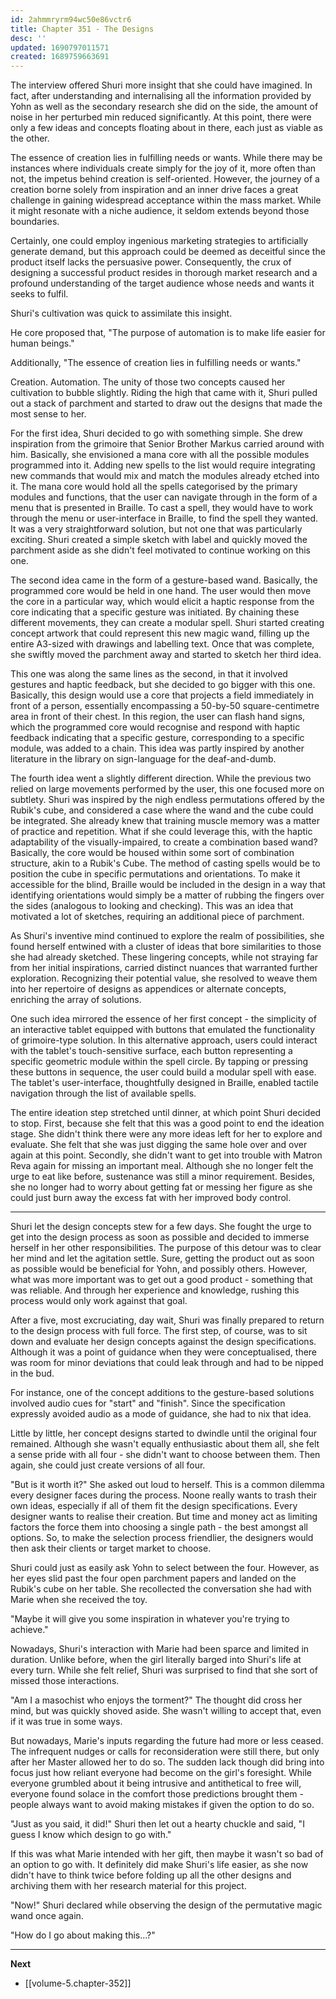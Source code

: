 ```yaml
---
id: 2ahmmryrm94wc50e86vctr6
title: Chapter 351 - The Designs
desc: ''
updated: 1690797011571
created: 1689759663691
---
```


The interview offered Shuri more insight that she could have imagined. In fact, after understanding and internalising all the information provided by Yohn as well as the secondary research she did on the side, the amount of noise in her perturbed min reduced significantly. At this point, there were only a few ideas and concepts floating about in there, each just as viable as the other.

The essence of creation lies in fulfilling needs or wants. While there may be instances where individuals create simply for the joy of it, more often than not, the impetus behind creation is self-oriented. However, the journey of a creation borne solely from inspiration and an inner drive faces a great challenge in gaining widespread acceptance within the mass market. While it might resonate with a niche audience, it seldom extends beyond those boundaries.

Certainly, one could employ ingenious marketing strategies to artificially generate demand, but this approach could be deemed as deceitful since the product itself lacks the persuasive power. Consequently, the crux of designing a successful product resides in thorough market research and a profound understanding of the target audience whose needs and wants it seeks to fulfil.

Shuri's cultivation was quick to assimilate this insight.

He core proposed that, "The purpose of automation is to make life easier for human beings."

Additionally, "The essence of creation lies in fulfilling needs or wants."

Creation. Automation. The unity of those two concepts caused her cultivation to bubble slightly. Riding the high that came with it, Shuri pulled out a stack of parchment and started to draw out the designs that made the most sense to her.

For the first idea, Shuri decided to go with something simple. She drew inspiration from the grimoire that Senior Brother Markus carried around with him. Basically, she envisioned a mana core with all the possible modules programmed into it. Adding new spells to the list would require integrating new commands that would mix and match the modules already etched into it. The mana core would hold all the spells categorised by the primary modules and functions, that the user can navigate through in the form of a menu that is presented in Braille. To cast a spell, they would have to work through the menu or user-interface in Braille, to find the spell they wanted. It was a very straightforward solution, but not one that was particularly exciting. Shuri created a simple sketch with label and quickly moved the parchment aside as she didn't feel motivated to continue working on this one.

The second idea came in the form of a gesture-based wand. Basically, the programmed core would be held in one hand. The user would then move the core in a particular way, which would elicit a haptic response from the core indicating that a specific gesture was initiated. By chaining these different movements, they can create a modular spell. Shuri started creating concept artwork that could represent this new magic wand, filling up the entire A3-sized with drawings and labelling text. Once that was complete, she swiftly moved the parchment away and started to sketch her third idea.

This one was along the same lines as the second, in that it involved gestures and haptic feedback, but she decided to go bigger with this one. Basically, this design would use a core that projects a field immediately in front of a person, essentially encompassing a 50-by-50 square-centimetre area in front of their chest. In this region, the user can flash hand signs, which the programmed core would recognise and respond with haptic feedback indicating that a specific gesture, corresponding to a specific module, was added to a chain. This idea was partly inspired by another literature in the library on sign-language for the deaf-and-dumb.

The fourth idea went a slightly different direction. While the previous two relied on large movements performed by the user, this one focused more on subtlety. Shuri was inspired by the nigh endless permutations offered by the Rubik's cube, and considered a case where the wand and the cube could be integrated. She already knew that training muscle memory was a matter of practice and repetition. What if she could leverage this, with the haptic adaptability of the visually-impaired, to create a combination based wand? Basically, the core would be housed within some sort of combination structure, akin to a Rubik's Cube. The method of casting spells would be to position the cube in specific permutations and orientations. To make it accessible for the blind, Braille would be included in the design in a way that identifying orientations would simply be a matter of rubbing the fingers over the sides (analogous to looking and checking). This was an idea that motivated a lot of sketches, requiring an additional piece of parchment.

As Shuri's inventive mind continued to explore the realm of possibilities, she found herself entwined with a cluster of ideas that bore similarities to those she had already sketched. These lingering concepts, while not straying far from her initial inspirations, carried distinct nuances that warranted further exploration. Recognizing their potential value, she resolved to weave them into her repertoire of designs as appendices or alternate concepts, enriching the array of solutions.

One such idea mirrored the essence of her first concept - the simplicity of an interactive tablet equipped with buttons that emulated the functionality of grimoire-type solution. In this alternative approach, users could interact with the tablet's touch-sensitive surface, each button representing a specific geometric module within the spell circle. By tapping or pressing these buttons in sequence, the user could build a modular spell with ease. The tablet's user-interface, thoughtfully designed in Braille, enabled tactile navigation through the list of available spells.

The entire ideation step stretched until dinner, at which point Shuri decided to stop. First, because she felt that this was a good point to end the ideation stage. She didn't think there were any more ideas left for her to explore and evaluate. She felt that she was just digging the same hole over and over again at this point. Secondly, she didn't want to get into trouble with Matron Reva again for missing an important meal. Although she no longer felt the urge to eat like before, sustenance was still a minor requirement. Besides, she no longer had to worry about getting fat or messing her figure as she could just burn away the excess fat with her improved body control.

____

Shuri let the design concepts stew for a few days. She fought the urge to get into the design process as soon as possible and decided to immerse herself in her other responsibilities. The purpose of this detour was to clear her mind and let the agitation settle. Sure, getting the product out as soon as possible would be beneficial for Yohn, and possibly others. However, what was more important was to get out a good product - something that was reliable. And through her experience and knowledge, rushing this process would only work against that goal.

After a five, most excruciating, day wait, Shuri was finally prepared to return to the design process with full force. The first step, of course, was to sit down and evaluate her design concepts against the design specifications. Although it was a point of guidance when they were conceptualised, there was room for minor deviations that could leak through and had to be nipped in the bud.

For instance, one of the concept additions to the gesture-based solutions involved audio cues for "start" and "finish". Since the specification expressly avoided audio as a mode of guidance, she had to nix that idea.

Little by little, her concept designs started to dwindle until the original four remained. Although she wasn't equally enthusiastic about them all, she felt a sense pride with all four - she didn't want to choose between them. Then again, she could just create versions of all four.

"But is it worth it?" She asked out loud to herself. This is a common dilemma every designer faces during the process. Noone really wants to trash their own ideas, especially if all of them fit the design specifications. Every designer wants to realise their creation. But time and money act as limiting factors the force them into choosing a single path - the best amongst all options. So, to make the selection process friendlier, the designers would then ask their clients or target market to choose.

Shuri could just as easily ask Yohn to select between the four. However, as her eyes slid past the four open parchment papers and landed on the Rubik's cube on her table. She recollected the conversation she had with Marie when she received the toy.

"Maybe it will give you some inspiration in whatever you're trying to achieve."

Nowadays, Shuri's interaction with Marie had been sparce and limited in duration. Unlike before, when the girl literally barged into Shuri's life at every turn. While she felt relief, Shuri was surprised to find that she sort of missed those interactions.

"Am I a masochist who enjoys the torment?" The thought did cross her mind, but was quickly shoved aside. She wasn't willing to accept that, even if it was true in some ways.

But nowadays, Marie's inputs regarding the future had more or less ceased. The infrequent nudges or calls for reconsideration were still there, but only after her Master allowed her to do so. The sudden lack though did bring into focus just how reliant everyone had become on the girl's foresight. While everyone grumbled about it being intrusive and antithetical to free will, everyone found solace in the comfort those predictions brought them - people always want to avoid making mistakes if given the option to do so.

"Just as you said, it did!" Shuri then let out a hearty chuckle and said, "I guess I know which design to go with."

If this was what Marie intended with her gift, then maybe it wasn't so bad of an option to go with. It definitely did make Shuri's life easier, as she now didn't have to think twice before folding up all the other designs and archiving them with her research material for this project.

"Now!" Shuri declared while observing the design of the permutative magic wand once again.

"How do I go about making this...?"

____

**Next**
* [[volume-5.chapter-352]]